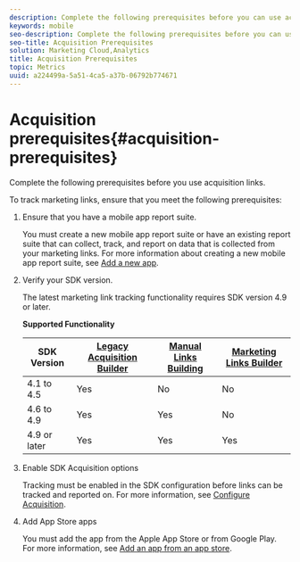 ```yaml
---
description: Complete the following prerequisites before you can use acquisition links.
keywords: mobile
seo-description: Complete the following prerequisites before you can use acquisition links.
seo-title: Acquisition Prerequisites
solution: Marketing Cloud,Analytics
title: Acquisition Prerequisites
topic: Metrics
uuid: a224499a-5a51-4ca5-a37b-06792b774671
---
```


# Acquisition prerequisites{#acquisition-prerequisites}

Complete the following prerequisites before you use acquisition links.

To track marketing links, ensure that you meet the following prerequisites:

1. Ensure that you have a mobile app report suite.

   You must create a new mobile app report suite or have an existing report suite that can collect, track, and report on data that is collected from your marketing links. For more information about creating a new mobile app report suite, see [Add a new app](/help/using/manage-apps/t-new-app.md). 

1. Verify your SDK version.

   The latest marketing link tracking functionality requires SDK version 4.9 or later. 

   **Supported Functionality**

   |SDK Version|[Legacy Acquisition Builder](/help/using/acquisition-main/c-marketing-links-builder/t-create-edit-adobe-links/c-use-legacy-acquisition-links/c-use-legacy-acquisition-links.md)|[Manual Links Building](/help/using/acquisition-main/c-marketing-links-builder/acquisition-link-manual.md)|[Marketing Links Builder](/help/using/acquisition-main/c-marketing-links-builder/c-marketing-links-builder.md)|
   |--- |--- |--- |--- |
   |4.1 to 4.5|Yes|No|No|
   |4.6 to 4.9|Yes|Yes|No|
   |4.9 or later|Yes|Yes|Yes|

1. Enable SDK Acquisition options

   Tracking must be enabled in the SDK configuration before links can be tracked and reported on. For more information, see [Configure Acquisition](/help/using/acquisition-main/t-enable-acquisition.md). 

1. Add App Store apps

   You must add the app from the Apple App Store or from Google Play. For more information, see [Add an app from an app store](/help/using/manage-apps/c-app-store/t-app-store-app.md).

